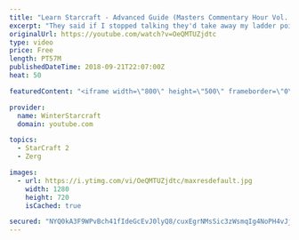 ```yaml
---
title: "Learn Starcraft - Advanced Guide (Masters Commentary Hour Vol. 1)"
excerpt: "They said if I stopped talking they'd take away my ladder points. Next one I upload will have more terran/toss blame RNGesus."
originalUrl: https://youtube.com/watch?v=OeQMTUZjdtc
type: video
price: Free
length: PT57M
publishedDateTime: 2018-09-21T22:07:00Z
heat: 50

featuredContent: "<iframe width=\"800\" height=\"500\" frameborder=\"0\" src=\"https://www.youtube.com/embed/OeQMTUZjdtc\" allow=\"accelerometer; autoplay; encrypted-media; gyroscope; picture-in-picture\" allowfullscreen></iframe>"

provider:
  name: WinterStarcraft
  domain: youtube.com

topics:
  - StarCraft 2
  - Zerg

images:
  - url: https://i.ytimg.com/vi/OeQMTUZjdtc/maxresdefault.jpg
    width: 1280
    height: 720
    isCached: true

secured: "NYQ0kA3F9WPvBch41fIdeGcEvJ0lyQ8/cuxEgrNMsSic3zWsmqIg4NoPH4vJjUPQFECO8DbyxPEHvppvJadaVOlnuBNlcWsgNW/VnX58Dp52ib2luYI2N1O+j+4FPHitr37LlWFfYoiI2I6yx3InHEqK3n2yxXpgFBnvbnJcP/JuPmJxmViZwNvPCNf1b0cdS2skCd1CMQqUgJLgKumbms44alBjmG1jwey9qo7dgzgMxL4kFw+0iqt52cBjFBbP9dhEUTWJdCKSnxKLvvIQoWWTRVskrs8XKiNNp6BsZ+jNa2b3D0DtnYmDXcPzucHVSeRdZ4Y8/tL8S1hHzhlsD6kSN35vM+75L+nQPzcCbDbS+aUcuoFNh8iibuUU6UCGb7Ld3TheRof3E6Mzn5wAN3rulfAYVNh58O+8w+9NmCQ=;UDXuLgOLYYEW9zNBvpbwYg=="
---
```


